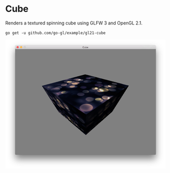 Cube
====

Renders a textured spinning cube using GLFW 3 and OpenGL 2.1.

```
go get -u github.com/go-gl/example/gl21-cube
```

![Screenshot](Screenshot.png)

